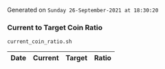 Generated on `Sunday 26-September-2021 at 18:30:20`

### Current to Target Coin Ratio
`current_coin_ratio.sh`

Date|Current|Target|Ratio
---|---|---|---
